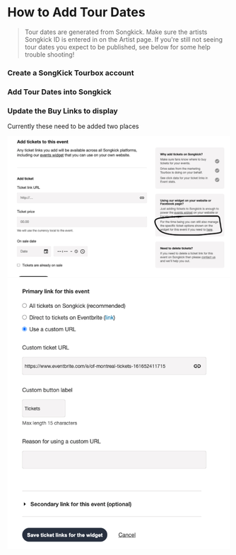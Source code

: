 # How to Add Tour Dates
> Tour dates are generated from Songkick. Make sure the artists Songkick ID is entered in on the Artist page. If you're still not seeing tour dates you expect to be published, see below for some help trouble shooting! 

### Create a SongKick Tourbox account 

### Add Tour Dates into Songkick 

### Update the Buy Links to display
Currently these need to be added two places 

![](views/songkick.png)
![](views/songkick_2.png)